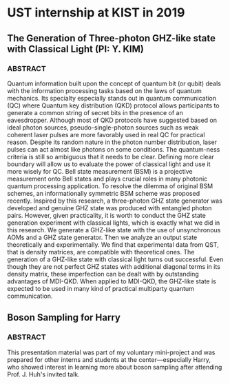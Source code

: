 # UST internship at KIST in 2019
## The Generation of Three-photon GHZ-like state with Classical Light (PI: Y. KIM)
### ABSTRACT
Quantum information built upon the concept of quantum bit (or qubit) deals
with the information processing tasks based on the laws of quantum
mechanics. Its specialty especially stands out in quantum communication (QC)
where Quantum key distribution (QKD) protocol allows participants to
generate a common string of secret bits in the presence of an eavesdropper.
Although most of QKD protocols have suggested based on ideal photon
sources, pseudo-single-photon sources such as weak coherent laser pulses are
more favorably used in real QC for practical reason. Despite its random
nature in the photon number distribution, laser pulses can act almost like
photons on some conditions. The quantum-ness criteria is still so ambiguous
that it needs to be clear. Defining more clear boundary will allow us to
evaluate the power of classical light and use it more wisely for QC. Bell
state measurement (BSM) is a projective measurement onto Bell states and
plays crucial roles in many photonic quantum processing application. To
resolve the dilemma of original BSM schemes, an informationally symmetric
BSM scheme was proposed recently. Inspired by this research, a three-photon
GHZ state generator was developed and genuine GHZ state was produced
with entangled photon pairs. However, given practicality, it is worth to
conduct the GHZ state generation experiment with classical lights, which is
exactly what we did in this research. We generate a GHZ-like state with the
use of unsynchronous AOMs and a GHZ state generator. Then we analyze an
output state theoretically and experimentally. We find that experimental data
from QST, that is density matrices, are compatible with theoretical ones. The
generation of a GHZ-like state with classical light turns out successful. Even
though they are not perfect GHZ states with additional diagonal terms in its
density matrix, these imperfection can be dealt with by outstanding
advantages of MDI-QKD. When applied to MDI-QKD, the GHZ-like state is
expected to be used in many kind of practical multiparty quantum
communication.
<br>
## Boson Sampling for Harry
### ABSTRACT
This presentation material was part of my voluntary mini-project and was prepared for other interns and students at the center—especially Harry, who showed interest in learning more about boson sampling after attending Prof. J. Huh's invited talk.
